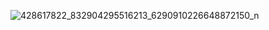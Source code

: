 ![428617822_832904295516213_6290910226648872150_n](https://github.com/user-attachments/assets/b4263e10-de0b-4efa-b04d-cb46064ee2cc)
